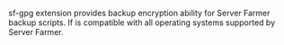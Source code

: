 sf-gpg extension provides backup encryption ability for Server Farmer backup
scripts. If is compatible with all operating systems supported by Server Farmer.

